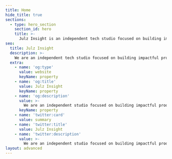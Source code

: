 ```yaml
---
title: Home
hide_title: true
sections:
  - type: hero_section
    section_id: hero
    title: >-
      Julz Insight is an independent tech studio focused on building impactful products, brands, experiences and solutions.
seo:
  title: Julz Insight
  description: >-
    We are an independent tech studio focused on building impactful products, brands, experiences and solutions. Make the shift from now to next with Julz Insight now!
  extra:
    - name: 'og:type'
      value: website
      keyName: property
    - name: 'og:title'
      value: Julz Insight
      keyName: property
    - name: 'og:description'
      value: >-
        We are an independent studio focused on building impactful products, brands, experiences and solutions. Make the shift from now to next with Julz Insight now!
      keyName: property
    - name: 'twitter:card'
      value: summary
    - name: 'twitter:title'
      value: Julz Insight
    - name: 'twitter:description'
      value: >-
        We are an independent studio focused on building impactful products, brands, experiences and solutions. Make the shift from now to next with Julz Insight now!
layout: advanced
---
```


